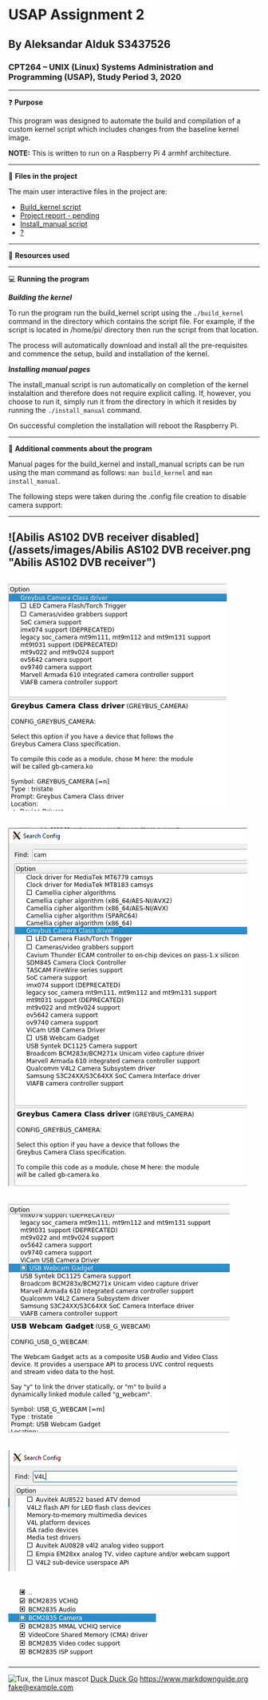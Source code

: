 # USAP Assignment 2
## By Aleksandar Alduk S3437526
### CPT264 – UNIX (Linux) Systems Administration and Programming (USAP), Study Period 3, 2020

***

:question: **Purpose**

This program was designed to automate the build and compilation of a custom kernel script which includes changes from the baseline kernel image.

**NOTE:** This is written to run on a Raspberry Pi 4 armhf architecture.

***

:open_file_folder: **Files in the project**

The main user interactive files in the project are:
-	[Build_kernel script](https://github.com/s3437526/USAP_Assignment2)
-	[Project report - pending](https://duckduckgo.com)
-	[Install_manual script](https://github.com/s3437526/USAP_Assignment2/tree/develop/manual)
-	[?]()

***

:page_with_curl: **Resources used**


***

:computer: **Running the program**

***Building the kernel***

To run the program run the build_kernel script using the `./build_kernel` command in the directory which contains the script file. For example, if the script is located in /home/pi/ directory then run the script from that location.

The process will automatically download and install all the pre-requisites and commence the setup, build and installation of the kernel.

***Installing manual pages***

The install_manual script is run automatically on completion of the kernel instalaltion and therefore does not require explicit calling. If, however, you choose to run it, simply run it from the directory in which it resides by running the `./install_manual` command.

On successful completion the installation will reboot the Raspberry Pi.

***

:paperclip: **Additional comments about the program**

Manual pages for the build_kernel and install_manual scripts can be run using the man command as follows: `man build_kernel` and `man install_manual`.

The following steps were taken during the .config file creation to disable camera support:

****

![Abilis AS102 DVB receiver disabled](/assets/images/Abilis AS102 DVB receiver.png "Abilis AS102 DVB receiver")
--------------------------------------------------------------------------

!["Camera" xterm search query items disabled](/assets/images/camera.png "Camera driver disabled")
--------------------------------------------------------------------------

!["Cam" xterm search query disabled](/assets/images/search_cam.png "Cam driver disabled")
--------------------------------------------------------------------------

!["Cam" search pattern query disabled](/assets/images/cam.png "Cam driver disabled")
--------------------------------------------------------------------------

!["V4L" video drivers search disabled](/assets/images/v4l.png "V4L drivers disabled")
--------------------------------------------------------------------------

![BCM2835 camera support disabled](/assets/images/bcm2835_camera_support.png "BCM2835 camera disabled")
--------------------------------------------------------------------------

***

![Tux, the Linux mascot](/assets/images/tux.png)
[Duck Duck Go](https://duckduckgo.com)
<https://www.markdownguide.org>
<fake@example.com>
